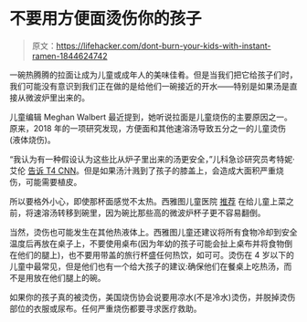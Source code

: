 # 不要用方便面烫伤你的孩子

> 原文：<https://lifehacker.com/dont-burn-your-kids-with-instant-ramen-1844624742>

一碗热腾腾的拉面让成为儿童或成年人的美味佳肴。但是当我们把它给孩子们时，我们可能没有意识到我们正在做的是给他们一碗接近的开水——特别是如果汤是直接从微波炉里出来的。



儿童编辑 Meghan Walbert 最近提到，她听说拉面是儿童烧伤的主要原因之一。原来，2018 年的一项研究发现，方便面和其他速溶汤导致五分之一的儿童烫伤 (液体烧伤)。

“我认为有一种假设认为这些比从炉子里出来的汤更安全，”儿科急诊研究员考特妮·艾伦 [告诉 T4 CNN](https://www.cnn.com/2018/11/02/health/soup-ramen-noodle-child-scald-study/index.html)。但是如果汤汁溅到了孩子的膝盖上，会造成大面积严重烧伤，可能需要植皮。

所以要格外小心，即使那杯面感觉不太热。西雅图儿童医院 [推荐](https://www.seattlechildrens.org/health-safety/keeping-kids-healthy/prevention/preventing-scald-burns/) 在给儿童上菜之前，将速溶汤转移到碗里，因为碗比那些高的微波炉杯子更不容易翻倒。

当然，烫伤也可能发生在其他热液体上。西雅图儿童还建议将所有食物冷却到安全温度后再放在桌子上，不要使用桌布(因为年幼的孩子可能会扯上桌布并将食物倒在他们的腿上)，也不要用带盖的旅行杯盛任何热饮，如可可。烫伤在 4 岁以下的儿童中最常见，但是他们也有一个给大孩子的建议:确保他们在餐桌上吃热汤，而不是用放在他们腿上的碗。

如果你的孩子真的被烫伤，美国烧伤协会说要用凉水(不是冷水)烫伤，并脱掉烫伤部位的衣服或尿布。任何严重烧伤都要寻求医疗救助。